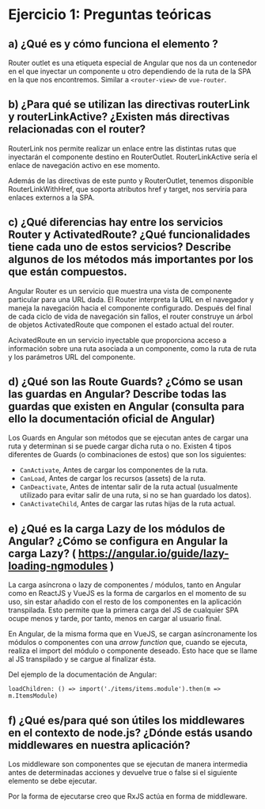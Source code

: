 # Ejercicio 1: Preguntas teóricas

## a) ¿Qué es y cómo funciona el elemento <RouterOutlet>?

Router outlet es una etiqueta especial de Angular que nos da un contenedor en el que inyectar un componente u otro dependiendo de la ruta de la SPA en la que nos encontremos. Similar a `<router-view>` de `vue-router`.

## b) ¿Para qué se utilizan las directivas routerLink y routerLinkActive? ¿Existen más directivas relacionadas con el router?

RouterLink nos permite realizar un enlace entre las distintas rutas que inyectarán el componente destino en RouterOutlet. RouterLinkActive sería el enlace de navegación activo en ese momento.

Además de las directivas de este punto y RouterOutlet, tenemos disponible RouterLinkWithHref, que soporta atributos href y target, nos serviría para enlaces externos a la SPA.

## c) ¿Qué diferencias hay entre los servicios Router y ActivatedRoute? ¿Qué funcionalidades tiene cada uno de estos servicios? Describe algunos de los métodos más importantes por los que están compuestos.

Angular Router es un servicio que muestra una vista de componente particular para una URL dada. El Router interpreta la URL en el navegador y maneja la navegación hacia el componente configurado. Después del final de cada ciclo de vida de navegación sin fallos, el router construye un árbol de objetos ActivatedRoute que componen el estado actual del router.

AcivatedRoute en un servicio inyectable que proporciona acceso a información sobre una ruta asociada a un componente, como la ruta de ruta y los parámetros URL del componente.

## d) ¿Qué son las Route Guards? ¿Cómo se usan las guardas en Angular? Describe todas las guardas que existen en Angular (consulta para ello la documentación oficial de Angular)

Los Guards en Angular son métodos que se ejecutan antes de cargar una ruta y determinan si se puede cargar dicha ruta o no. Existen 4 tipos diferentes de Guards (o combinaciones de estos) que son los siguientes:

- `CanActivate`, Antes de cargar los componentes de la ruta.
- `CanLoad`, Antes de cargar los recursos (assets) de la ruta.
- `CanDeactivate`, Antes de intentar salir de la ruta actual (usualmente utilizado para evitar salir de una ruta, si no se han guardado los datos).
- `CanActivateChild`, Antes de cargar las rutas hijas de la ruta actual.

## e) ¿Qué es la carga Lazy de los módulos de Angular? ¿Cómo se configura en Angular la carga Lazy? ( https://angular.io/guide/lazy-loading-ngmodules )

La carga asíncrona o lazy de componentes / módulos, tanto en Angular como en ReactJS y VueJS es la forma de cargarlos en el momento de su uso, sin estar añadido con el resto de los componentes en la aplicación transpilada. Esto permite que la primera carga del JS de cualquier SPA ocupe menos y tarde, por tanto, menos en cargar al usuario final.

En Angular, de la misma forma que en VueJS, se cargan asíncronamente los módulos o componentes con una _arrow_ _function_ que, cuando se ejecuta, realiza el import del módulo o componente deseado. Esto hace que se llame al JS transpilado y se cargue al finalizar ésta. 

Del ejemplo de la documentación de Angular:

`loadChildren: () => import('./items/items.module').then(m => m.ItemsModule)`

## f) ¿Qué es/para qué son útiles los middlewares en el contexto de node.js? ¿Dónde estás usando middlewares en nuestra aplicación?

Los middleware son componentes que se ejecutan de manera intermedia antes de determinadas acciones y devuelve true o false si el siguiente elemento se debe ejecutar. 

Por la forma de ejecutarse creo que RxJS actúa en forma de middleware.